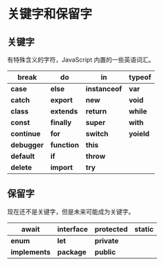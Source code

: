 # 关键字和保留字

## 关键字

有特殊含义的字符，JavaScript 内置的一些英语词汇。

| **break**    | **do**       | **in**         | **typeof** |
| ------------ | ------------ | -------------- | ---------- |
| **case**     | **else**     | **instanceof** | **var**    |
| **catch**    | **export**   | **new**        | **void**   |
| **class**    | **extends**  | **return**     | **while**  |
| **const**    | **finally**  | **super**      | **with**   |
| **continue** | **for**      | **switch**     | **yoield** |
| **debugger** | **function** | **this**       |            |
| **default**  | **if**       | **throw**      |            |
| **delete**   | **import**   | **try**        |            |



## 保留字

现在还不是关键字，但是未来可能成为关键字。

| await          | interface   | protected   | static |
| -------------- | ----------- | ----------- | ------ |
| **enum**       | **let**     | **private** |        |
| **implements** | **package** | **public**  |        |

